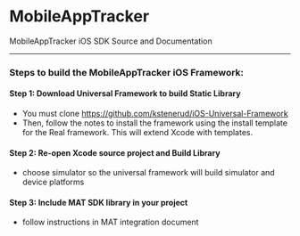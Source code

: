 MobileAppTracker
================

MobileAppTracker iOS SDK Source and Documentation

----------------

### Steps to build the MobileAppTracker iOS Framework:

#### Step 1: Download Universal Framework to build Static Library

  * You must clone https://github.com/kstenerud/iOS-Universal-Framework
  * Then, follow the notes to install the framework using the install template for the Real framework. This will extend Xcode with templates.

#### Step 2: Re-open Xcode source project and Build Library

  * choose simulator so the universal framework will build simulator and device platforms

#### Step 3: Include MAT SDK library in your project

  * follow instructions in MAT integration document
